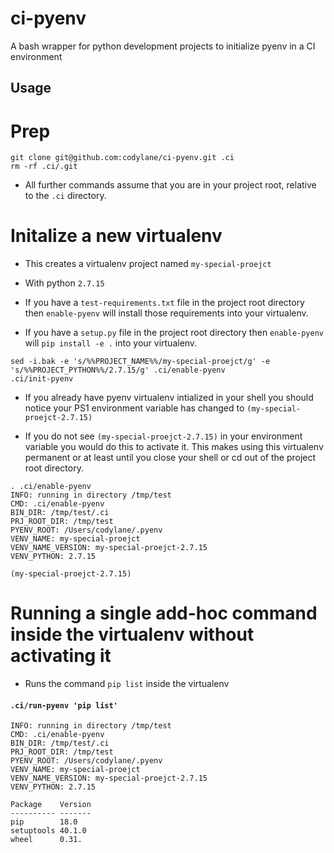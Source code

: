 # ci-pyenv
A bash wrapper for python development projects to initialize pyenv in a CI environment

Usage
-----

# Prep

```
git clone git@github.com:codylane/ci-pyenv.git .ci
rm -rf .ci/.git
```

* All further commands assume that you are in your project root, relative to the `.ci` directory.


# Initalize a new virtualenv

* This creates a virtualenv project named `my-special-proejct`
* With python `2.7.15`

* If you have a `test-requirements.txt` file in the project root directory then `enable-pyenv` will install those requirements into your virtualenv.
* If you have a `setup.py` file in the project root directory then `enable-pyenv` will `pip install -e .` into your virtualenv.

```
sed -i.bak -e 's/%%PROJECT_NAME%%/my-special-proejct/g' -e 's/%%PROJECT_PYTHON%%/2.7.15/g' .ci/enable-pyenv
.ci/init-pyenv
```

* If you already have pyenv virtualenv intialized in your shell you should notice your PS1 environment variable has changed to `(my-special-proejct-2.7.15)`

* If you do not see `(my-special-proejct-2.7.15)` in your environment variable you would do this to activate it. This makes using this virtualenv permanent or at least until you close your shell or cd out of the project root directory.

```
. .ci/enable-pyenv
INFO: running in directory /tmp/test
CMD: .ci/enable-pyenv
BIN_DIR: /tmp/test/.ci
PRJ_ROOT_DIR: /tmp/test
PYENV_ROOT: /Users/codylane/.pyenv
VENV_NAME: my-special-proejct
VENV_NAME_VERSION: my-special-proejct-2.7.15
VENV_PYTHON: 2.7.15

(my-special-proejct-2.7.15)
```

# Running a single add-hoc command inside the virtualenv without activating it

* Runs the command `pip list` inside the virtualenv

#### `.ci/run-pyenv 'pip list'`

```
INFO: running in directory /tmp/test
CMD: .ci/enable-pyenv
BIN_DIR: /tmp/test/.ci
PRJ_ROOT_DIR: /tmp/test
PYENV_ROOT: /Users/codylane/.pyenv
VENV_NAME: my-special-proejct
VENV_NAME_VERSION: my-special-proejct-2.7.15
VENV_PYTHON: 2.7.15

Package    Version
---------- -------
pip        18.0   
setuptools 40.1.0 
wheel      0.31.
```

